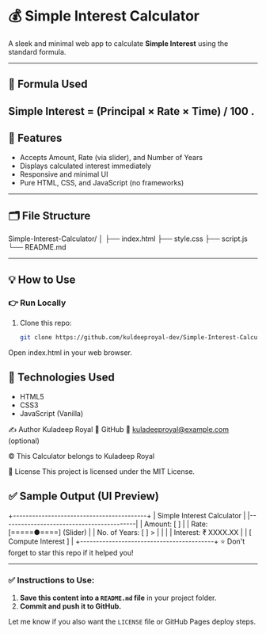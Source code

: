 # 💰 Simple Interest Calculator

A sleek and minimal web app to calculate **Simple Interest** using the standard formula.

---

## 🧮 Formula Used

Simple Interest = (Principal × Rate × Time) / 100
.
---

## 🔧 Features

- Accepts Amount, Rate (via slider), and Number of Years
- Displays calculated interest immediately
- Responsive and minimal UI
- Pure HTML, CSS, and JavaScript (no frameworks)

---

## 🗂️ File Structure

Simple-Interest-Calculator/
│
├── index.html 
├── style.css 
├── script.js 
└── README.md 

---

## 💡 How to Use

### 👉 Run Locally

1. Clone this repo:

   ```bash
   git clone https://github.com/kuldeeproyal-dev/Simple-Interest-Calculator.git
Open index.html in your web browser.

## 🧠 Technologies Used
- HTML5
- CSS3
- JavaScript (Vanilla)

✍️ Author
Kuladeep Royal
🔗 GitHub
📧 kuladeeproyal@example.com (optional)

© This Calculator belongs to Kuladeep Royal

🪪 License
This project is licensed under the MIT License.

## ✅ Sample Output (UI Preview)

+------------------------------------------+
|      Simple Interest Calculator          |
|------------------------------------------|
| Amount:     [       ]                    |
| Rate:       [=====●====] (Slider)        |
| No. of Years: [     ]   >                |
|                                          |
| Interest: ₹ XXXX.XX                      |
| [ Compute Interest ]                     |
+------------------------------------------+
⭐ Don't forget to star this repo if it helped you!

---

### ✅ Instructions to Use:
1. **Save this content into a `README.md` file** in your project folder.
2. **Commit and push it to GitHub.**

Let me know if you also want the `LICENSE` file or GitHub Pages deploy steps.
